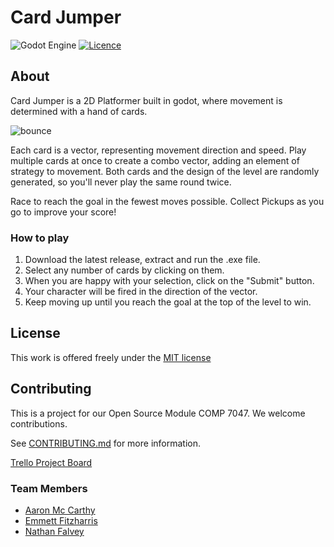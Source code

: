 # Card Jumper 

![Godot Engine](https://img.shields.io/badge/GODOT-%23FFFFFF.svg?style=for-the-badge&logo=godot-engine) [![Licence](https://img.shields.io/github/license/Ileriayo/markdown-badges?style=for-the-badge)](./LICENSE)

## About
Card Jumper is a 2D Platformer built in godot, where movement is determined with a hand of cards. 


![bounce](https://github.com/emmettirl/OpenSourceProject/assets/58735873/17aab214-a084-4be7-9a91-ec86e8796b3c)

Each card is a vector, representing movement direction and speed. 
Play multiple cards at once to create a combo vector, adding an element of strategy to movement. 
Both cards and the design of the level are randomly generated, so you'll never play the same round twice. 

Race to reach the goal in the fewest moves possible. 
Collect Pickups as you go to improve your score!

### How to play
1. Download the latest release, extract and run the .exe file. 
2. Select any number of cards by clicking on them.
3. When you are happy with your selection, click on the "Submit" button.
4. Your character will be fired in the direction of the vector.
5. Keep moving up until you reach the goal at the top of the level to win. 


## License 
This work is offered freely under the [MIT license](LICENSE.md)


## Contributing
This is a project for our Open Source Module COMP 7047. 
We welcome contributions.

See [CONTRIBUTING.md](CONTRIBUTING.md) for more information.

[Trello Project Board](https://trello.com/b/ic9DcRhe/open-source-project)


### Team Members
- [Aaron Mc Carthy]()
- [Emmett Fitzharris]()
- [Nathan Falvey]()
